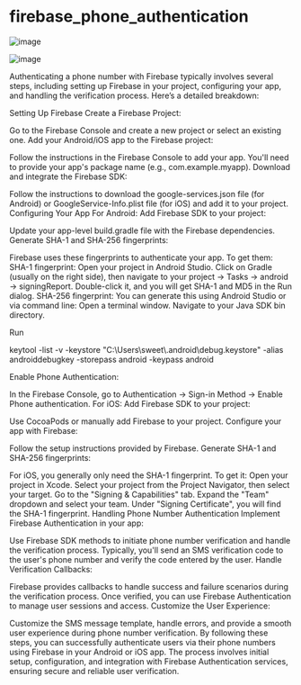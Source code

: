 # firebase_phone_authentication
![image](https://github.com/kainat-Batool/phone-Number-Authentication/assets/91836914/aef7fab9-05a4-4d0d-83dd-0bb981fd2640)




![image](https://github.com/kainat-Batool/phone-Number-Authentication/assets/91836914/206afcd4-28a2-422c-a520-7c43ab7b16e0)






Authenticating a phone number with Firebase typically involves several steps, including setting up Firebase in your project, configuring your app, and handling the verification process. Here’s a detailed breakdown:



Setting Up Firebase
Create a Firebase Project:



Go to the Firebase Console and create a new project or select an existing one.
Add your Android/iOS app to the Firebase project:



Follow the instructions in the Firebase Console to add your app. You'll need to provide your app's package name (e.g., com.example.myapp).
Download and integrate the Firebase SDK:



Follow the instructions to download the google-services.json file (for Android) or GoogleService-Info.plist file (for iOS) and add it to your project.
Configuring Your App
For Android:
Add Firebase SDK to your project:



Update your app-level build.gradle file with the Firebase dependencies.
Generate SHA-1 and SHA-256 fingerprints:

Firebase uses these fingerprints to authenticate your app. To get them:
SHA-1 fingerprint: Open your project in Android Studio. Click on Gradle (usually on the right side), then navigate to your project -> Tasks -> android -> signingReport. Double-click it, and you will get SHA-1 and MD5 in the Run dialog.
SHA-256 fingerprint: You can generate this using Android Studio or via command line:
Open a terminal window.
Navigate to your Java SDK bin directory.

Run 




keytool -list -v -keystore "C:\Users\sweet\\.android\debug.keystore" -alias androiddebugkey -storepass android -keypass android






Enable Phone Authentication:

In the Firebase Console, go to Authentication -> Sign-in Method -> Enable Phone authentication.
For iOS:
Add Firebase SDK to your project:

Use CocoaPods or manually add Firebase to your project.
Configure your app with Firebase:

Follow the setup instructions provided by Firebase.
Generate SHA-1 and SHA-256 fingerprints:

For iOS, you generally only need the SHA-1 fingerprint. To get it:
Open your project in Xcode.
Select your project from the Project Navigator, then select your target.
Go to the "Signing & Capabilities" tab.
Expand the "Team" dropdown and select your team.
Under "Signing Certificate", you will find the SHA-1 fingerprint.
Handling Phone Number Authentication
Implement Firebase Authentication in your app:

Use Firebase SDK methods to initiate phone number verification and handle the verification process.
Typically, you'll send an SMS verification code to the user's phone number and verify the code entered by the user.
Handle Verification Callbacks:

Firebase provides callbacks to handle success and failure scenarios during the verification process.
Once verified, you can use Firebase Authentication to manage user sessions and access.
Customize the User Experience:

Customize the SMS message template, handle errors, and provide a smooth user experience during phone number verification.
By following these steps, you can successfully authenticate users via their phone numbers using Firebase in your Android or iOS app. The process involves initial setup, configuration, and integration with Firebase Authentication services, ensuring secure and reliable user verification.
